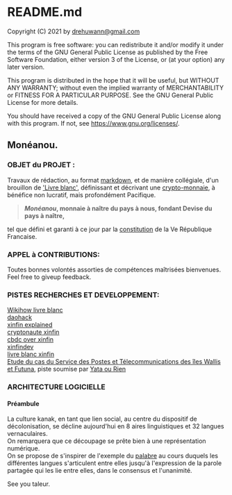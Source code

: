 
# README.md

Copyright (C) 2021 by drehuwann@gmail.com

   This program is free software: you can redistribute it and/or modify
   it under the terms of the GNU General Public License as published by
   the Free Software Foundation, either version 3 of the License, or
   (at your option) any later version.

   This program is distributed in the hope that it will be useful,
   but WITHOUT ANY WARRANTY; without even the implied warranty of
   MERCHANTABILITY or FITNESS FOR A PARTICULAR PURPOSE.  See the
   GNU General Public License for more details.

   You should have received a copy of the GNU General Public License
   along with this program.  If not, see <https://www.gnu.org/licenses/>.

## Mon&#233;anou.

### OBJET du PROJET :

Travaux de r&#233;daction, au format [markdown](https://www.markdownguide.org/), et de mani&#232;re coll&#233;giale, d'un brouillon de ['Livre blanc'](https://fr.wikipedia.org/wiki/Livre_blanc), d&#233;finissant et d&#233;crivant une [crypto-monnaie](https://siecledigital.fr/2020/11/02/mnbc-tout-savoir-monnaie-numerique/), &#224; b&#233;n&#233;fice non lucratif, mais profond&#233;ment Pacifique.<br>

> ***Mon&#233;anou*, monnaie &#224; na&#238;tre du pays &#224; nous, fondant Devise du pays &#224; na&#238;tre,<br>**

tel que d&#233;fini et garanti &#224; ce jour par la [constitution](https://www.legifrance.gouv.fr/loda/id/JORFTEXT000000393606/) de la Ve R&#233;publique Francaise.

### APPEL &#224; CONTRIBUTIONS:

Toutes bonnes volont&#233;s assorties de comp&#233;tences ma&#238;tris&#233;es bienvenues.<br>
Feel free to giveup feedback.
      
### PISTES RECHERCHES ET DEVELOPPEMENT:

[Wikihow livre blanc](https://fr.wikihow.com/r%C3%A9diger-un-livre-blanc)<br>
[daohack](https://www.coindesk.com/understanding-dao-hack-journalists)<br>
[xinfin explained](https://academy.ivanontech.com/blog/xinfin-explained-exploring-xinfins-hybrid-blockchain)<br>
[cryptonaute xinfin](https://cryptonaute.fr/?s=xinfin)<br>
[cbdc over xinfin](https://www.xrpactualites.com/blog-xdc/comment-creer-une-monnaie-numerique-de-la-banque-centrale-cbdc-sur-le-reseau-xinfin-xdc)<br>
[xinfindev](https://t.me/s/XinFinDevelopers)<br>
[livre blanc xinfin](https://www.xinfin.org/docs/whitepaper-tech.pdf)<br>
[Etude du cas du Service des Postes et T&#233;lecommunications des &#238;les Wallis et Futuna](https://www.wallisetfutuna.net/communications.php), piste soumise par [Yata ou Rien](mailto:anakana1964@gmail.com)<br>
### ARCHITECTURE LOGICIELLE
#### Pr&#233;ambule
La culture kanak, en tant que lien social, au centre du dispositif de d&#233;colonisation, se d&#233;cline aujourd'hui en 8 aires linguistiques et 32 langues vernaculaires.<br>
On remarquera que ce d&#233;coupage se pr&#234;te bien &#224; une repr&#233;sentation num&#233;rique.<br>
On se propose de s'inspirer de l'exemple du [palabre](https://www.legifrance.gouv.fr/jorf/article_jo/JORFARTI000002334927) au cours duquels les diff&#233;rentes langues s'articulent entre elles jusqu'&#224; l'expression de la parole partag&#233;e qui les lie entre elles, dans le consensus et l'unanimit&#233;.<br> 

See you taleur.
